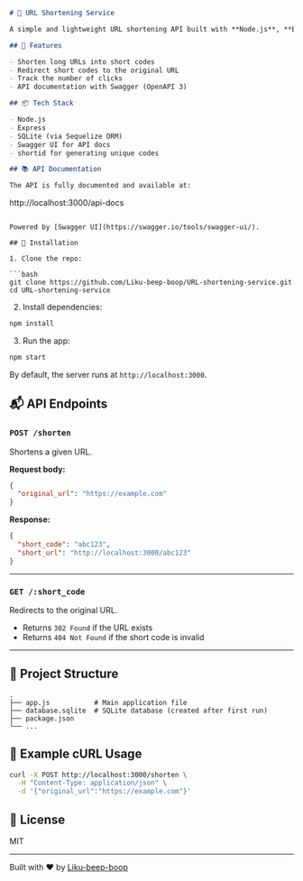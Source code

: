 ```markdown
# 🔗 URL Shortening Service

A simple and lightweight URL shortening API built with **Node.js**, **Express**, and **SQLite**. The API is documented using **Swagger**.

## 🚀 Features

- Shorten long URLs into short codes
- Redirect short codes to the original URL
- Track the number of clicks
- API documentation with Swagger (OpenAPI 3)

## 📦 Tech Stack

- Node.js
- Express
- SQLite (via Sequelize ORM)
- Swagger UI for API docs
- shortid for generating unique codes

## 📚 API Documentation

The API is fully documented and available at:

```
http://localhost:3000/api-docs
```

Powered by [Swagger UI](https://swagger.io/tools/swagger-ui/).

## 🔧 Installation

1. Clone the repo:

```bash
git clone https://github.com/Liku-beep-boop/URL-shortening-service.git
cd URL-shortening-service
```

2. Install dependencies:

```bash
npm install
```

3. Run the app:

```bash
npm start
```

By default, the server runs at `http://localhost:3000`.

## 📬 API Endpoints

### `POST /shorten`

Shortens a given URL.

**Request body:**

```json
{
  "original_url": "https://example.com"
}
```

**Response:**

```json
{
  "short_code": "abc123",
  "short_url": "http://localhost:3000/abc123"
}
```

---

### `GET /:short_code`

Redirects to the original URL.

- Returns `302 Found` if the URL exists
- Returns `404 Not Found` if the short code is invalid

---

## 📁 Project Structure

```
.
├── app.js           # Main application file
├── database.sqlite  # SQLite database (created after first run)
├── package.json
└── ...
```

## 🧪 Example cURL Usage

```bash
curl -X POST http://localhost:3000/shorten \
  -H "Content-Type: application/json" \
  -d '{"original_url":"https://example.com"}'
```

## 📄 License

MIT

---

Built with ❤️ by [Liku-beep-boop](https://github.com/Liku-beep-boop)
```
